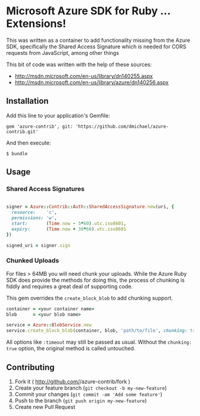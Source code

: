 # Microsoft Azure SDK for Ruby ... Extensions!

This was written as a container to add functionality missing from the Azure SDK, specifically the Shared Access Signature which is needed for CORS requests from JavaScript, among other things

This bit of code was written with the help of these sources:
* http://msdn.microsoft.com/en-us/library/dn140255.aspx
* http://msdn.microsoft.com/en-us/library/azure/dn140256.aspx

## Installation

Add this line to your application's Gemfile:

    gem 'azure-contrib', git: 'https://github.com/dmichael/azure-contrib.git'

And then execute:

    $ bundle


## Usage

### Shared Access Signatures 

```ruby
  
signer = Azure::Contrib::Auth::SharedAccessSignature.new(uri, {
  resource:    'c',
  permissions: 'w',
  start:       (Time.now - 5*60).utc.iso8601,
  expiry:      (Time.now + 30*60).utc.iso8601
})

signed_uri = signer.sign


```

### Chunked Uploads

For files > 64MB you will need chunk your uploads. While the Azure Ruby SDK does provide the methods for doing this, the process of chunking is fiddly and requires a great deal of supporting code.

This gem overrides the `create_block_blob` to add chunking support.

```ruby
container = <your container name>
blob      = <your blob name>

service = Azure::BlobService.new
service.create_block_blob(container, blob, 'path/to/file', chunking: true)
```

All options like `:timeout` may still be passed as usual. Without the `chunking: true` option, the original method is called untouched.

## Contributing

1. Fork it ( http://github.com/<my-github-username>/azure-contrib/fork )
2. Create your feature branch (`git checkout -b my-new-feature`)
3. Commit your changes (`git commit -am 'Add some feature'`)
4. Push to the branch (`git push origin my-new-feature`)
5. Create new Pull Request
